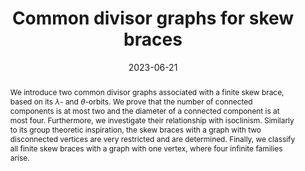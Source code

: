 ---
title: "Common divisor graphs for skew braces"
authors:
- admin
- Arne Van Antwerpen
date: "2023-06-21"
doi: "https://doi.org/10.48550/arXiv.2306.12415"

# Schedule page publish date (NOT publication's date).
#publishDate: "2017-01-01T00:00:00Z"

# Publication type.
# Accepts a single type but formatted as a YAML list (for Hugo requirements).
# Enter a publication type from the CSL standard.
publication_types: ["article"]

# Publication name and optional abbreviated publication name.
publication: ""
publication_short: ""

abstract: We introduce two common divisor graphs associated with a finite skew brace, based on its $\lambda$- and $\theta$-orbits. We prove that the number of connected components is at most two and the diameter of a connected component is at most four. Furthermore, we investigate their relationship with isoclinism. Similarly to its group theoretic inspiration, the skew braces with a graph with two disconnected vertices are very restricted and are determined. Finally, we classify all finite skew braces with a graph with one vertex, where four infinite families arise.

# Summary. An optional shortened abstract.
summary: Common divisor graphs for skew braces

#tags:
#- Large Language Models

featured: false

links:
- name: arXiv
  url: https://arxiv.org/abs/2306.12415
url_pdf: https://arxiv.org/pdf/2306.12415
#url_code: 'https://github.com/HugoBlox/hugo-blox-builder'
#url_dataset: '#'
#url_poster: '#'
#url_project: ''
#url_slides: ''
#url_source: '#'
#url_video: '#'

# Featured image
# To use, add an image named `featured.jpg/png` to your page's folder. 
image:
  caption: 'Image credit: [**Unsplash**](https://unsplash.com/photos/s9CC2SKySJM)'
  focal_point: ""
  preview_only: false

# Associated Projects (optional).
#   Associate this publication with one or more of your projects.
#   Simply enter your project's folder or file name without extension.
#   E.g. `internal-project` references `content/project/internal-project/index.md`.
#   Otherwise, set `projects: []`.
projects: []
#- internal-project

# Slides (optional).
#   Associate this publication with Markdown slides.
#   Simply enter your slide deck's filename without extension.
#   E.g. `slides: "example"` references `content/slides/example/index.md`.
#   Otherwise, set `slides: ""`.
slides: ""
#This work is driven by the results in my [previous paper](/publication/conference-paper/) on LLMs.

#{{% callout note %}}
#Create your slides in Markdown - click the *Slides* button to check out the example.
#{{% /callout %}}

#Add the publication's **full text** or **supplementary notes** here. You can use rich formatting such as including [code, math, and images](https://docs.hugoblox.com/content/writing-markdown-latex/).
---